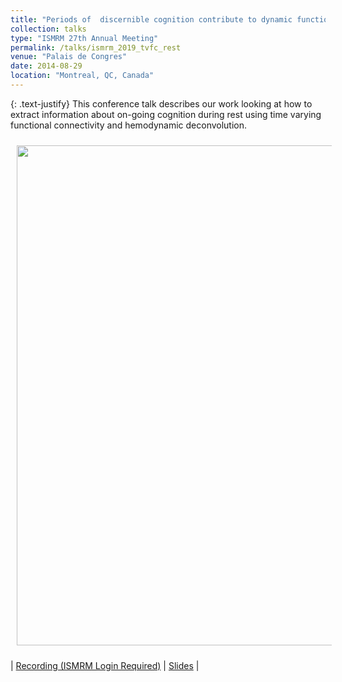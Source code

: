 ```yaml
---
title: "Periods of	discernible	cognition contribute to	dynamic	functional connectivity during rest"
collection: talks
type: "ISMRM 27th Annual Meeting"
permalink: /talks/ismrm_2019_tvfc_rest
venue: "Palais de Congres"
date: 2014-08-29
location: "Montreal, QC, Canada"
---
```


{: .text-justify}
This conference talk describes our work looking at how to extract information about on-going cognition during rest using time varying functional connectivity and hemodynamic deconvolution.

<img align="center" src="https://javiergcas.github.io/images/talks/ismrm_2019_tvfc_rest_decoding.png" width="800 px" style="padding: 10px">

| [Recording (ISMRM Login Required)](https://cds.ismrm.org/protected/19MPresentations/scivids/0884/) | [Slides](files/takls/ismrm_2019_tvfc_rest_decoding.pdf) |